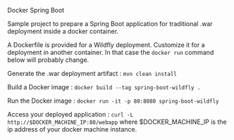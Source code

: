 Docker Spring Boot

Sample project to prepare a Spring Boot application for traditional .war deployment inside a docker container.


A Dockerfile is provided for a Wildfly deployment. Customize it for a deployment in another container. In that case the `docker run` command below will probably change.

Generate the .war deployment artifact :
`mvn clean install`

Build a Docker image :
`docker build --tag spring-boot-wildfly .`

Run the Docker image :
`docker run -it -p 80:8080 spring-boot-wildfly`

Access your deployed application :
`curl -L http://$DOCKER_MACHINE_IP:80/webapp`
where $DOCKER_MACHINE_IP is the ip address of your docker machine instance.